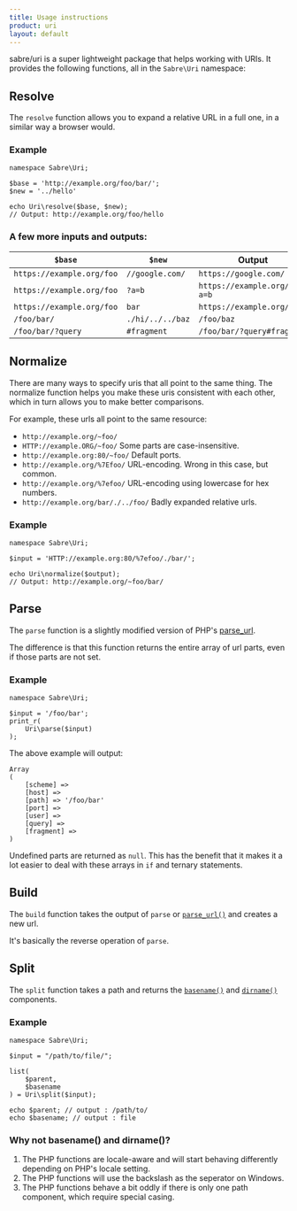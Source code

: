 ```yaml
---
title: Usage instructions
product: uri
layout: default
---
```


sabre/uri is a super lightweight package that helps working with URIs. It
provides the following functions, all in the `Sabre\Uri` namespace:


Resolve
-------

The `resolve` function allows you to expand a relative URL in a full one,
in a similar way a browser would.

### Example

    namespace Sabre\Uri;

    $base = 'http://example.org/foo/bar/';
    $new = '../hello'

    echo Uri\resolve($base, $new);
    // Output: http://example.org/foo/hello

### A few more inputs and outputs:

| `$base`                   | `$new`           | Output                        |
| ------------------------- | ---------------- | ----------------------------- |
| `https://example.org/foo` | `//google.com/`  | `https://google.com/`         |
| `https://example.org/foo` | `?a=b`           | `https://example.org/foo?a=b` |
| `https://example.org/foo` | `bar`            | `https://example.org/bar`     |
| `/foo/bar/`               | `./hi/../../baz` | `/foo/baz`                    |
| `/foo/bar/?query`         | `#fragment`      | `/foo/bar/?query#fragment`    |


Normalize
---------

There are many ways to specify uris that all point to the same thing. The
normalize function helps you make these uris consistent with each other, which
in turn allows you to make better comparisons.

For example, these urls all point to the same resource:

* `http://example.org/~foo/`
* `HTTP://example.ORG/~foo/` Some parts are case-insensitive.
* `http://example.org:80/~foo/` Default ports.
* `http://example.org/%7Efoo/` URL-encoding. Wrong in this case, but common.
* `http://example.org/%7efoo/` URL-encoding using lowercase for hex numbers.
* `http://example.org/bar/./../foo/` Badly expanded relative urls.

### Example

    namespace Sabre\Uri;

    $input = 'HTTP://example.org:80/%7efoo/./bar/';

    echo Uri\normalize($output);
    // Output: http://example.org/~foo/bar/


Parse
-----

The `parse` function is a slightly modified version of PHP's [parse_url][1].

The difference is that this function returns the entire array of url parts,
even if those parts are not set.

### Example

    namespace Sabre\Uri;

    $input = '/foo/bar';
    print_r(
        Uri\parse($input)
    );

The above example will output:

    Array
    (
        [scheme] =>
        [host] =>
        [path] => '/foo/bar'
        [port] =>
        [user] =>
        [query] =>
        [fragment] =>
    )

Undefined parts are returned as `null`. This has the benefit that it makes it
a lot easier to deal with these arrays in `if` and ternary statements.


Build
-----

The `build` function takes the output of `parse` or [`parse_url()`][1] and
creates a new url.

It's basically the reverse operation of `parse`.


Split
-----

The `split` function takes a path and returns the [`basename()`][2] and
[`dirname()`][3] components.

### Example

    namespace Sabre\Uri;

    $input = "/path/to/file/";

    list(
        $parent,
        $basename
    ) = Uri\split($input);

    echo $parent; // output : /path/to/
    echo $basename; // output : file

### Why not basename() and dirname()?

1. The PHP functions are locale-aware and will start behaving differently
   depending on PHP's locale setting.
2. The PHP functions will use the backslash as the seperator on Windows.
3. The PHP functions behave a bit oddly if there is only one path component,
   which require special casing.

[1]: http://php.net/manual/en/function.parse-url.php
[2]: http://php.net/manual/en/function.dirname.php
[3]: http://php.net/manual/en/function.basename.php
